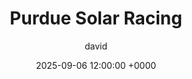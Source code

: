 ---
title: Purdue Solar Racing
author: david
categories: ['Manufacturing', 'Design']
tags: ['CAD', 'FEA', '3D Printing', 'NX', 'Simcenter', 'Altair Hypermesh', 'Integration', 'Leadership', 'Teamcenter', 'PDM', 'Top-Down Modeling']
description: Led Purdue Solar Racing as Chief Engineer, developing a carbon fiber monocoque chassis and integrating complex mechanical and electrical systems for the 2026 solar car competition.
toc: True
comments: True
date: 2025-09-06 12:00:00 +0000
published: true
---
